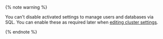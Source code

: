 {% note warning %}

You can't disable activated settings to manage users and databases via SQL. You can enable these as required later when [editing cluster settings](../../../managed-clickhouse/operations/update.md#SQL-management).

{% endnote %}
